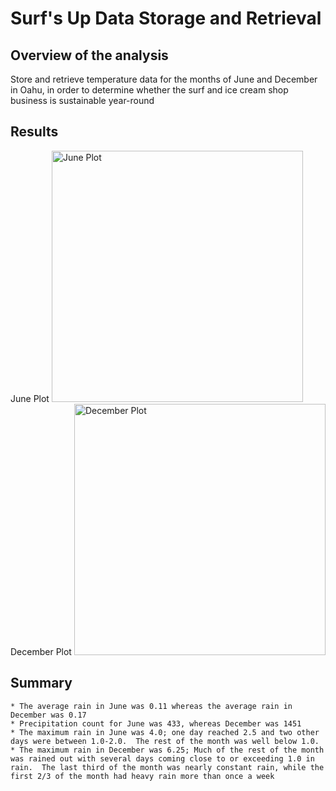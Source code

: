 # Surf's Up Data Storage and Retrieval

## Overview of the analysis
Store and retrieve temperature data for the months of June and December in Oahu, in order to determine whether the surf and ice cream shop business is sustainable year-round

## Results
June Plot
<img width="402" alt="June Plot" src="https://user-images.githubusercontent.com/38327290/146679708-8a341498-8512-40e7-9a85-2db63e5f2737.png">
December Plot
<img width="402" alt="December Plot" src="https://user-images.githubusercontent.com/38327290/146679704-0ba5620c-1946-470d-859f-c8bb7d4d0918.png">

## Summary
	* The average rain in June was 0.11 whereas the average rain in December was 0.17
	* Precipitation count for June was 433, whereas December was 1451
	* The maximum rain in June was 4.0; one day reached 2.5 and two other days were between 1.0-2.0.  The rest of the month was well below 1.0.
	* The maximum rain in December was 6.25; Much of the rest of the month was rained out with several days coming close to or exceeding 1.0 in rain.  The last third of the month was nearly constant rain, while the first 2/3 of the month had heavy rain more than once a week

